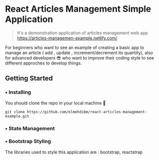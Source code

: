# React Articles Management Simple Application

> It's a demonstration application of articles management web app https://articles-managemen-example.netlify.com/

For beginners who want to see an example of creating a basic app to manage an article ( add , update , increment/decrement its quantity), also for advanced developers 😎 who want to improve their coding style to see different approches to develop things.

## Getting Started
### • Installing
You should clone the repo in your local machine  🤗
`````
git clone https://github.com/elmehdibm/react-articles-management-example.git
`````
### • State Management

### • Bootstrap Styling
The libraries used to style this application are : bootstrap, reactstrap
